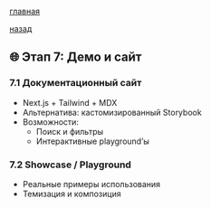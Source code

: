 

[главная](../../../README.md)


[назад](../../mainPageTech.md)

## 🌐 Этап 7: Демо и сайт

### 7.1 Документационный сайт
- Next.js + Tailwind + MDX
- Альтернатива: кастомизированный Storybook
- Возможности:
  - Поиск и фильтры
  - Интерактивные playground’ы

### 7.2 Showcase / Playground
- Реальные примеры использования
- Темизация и композиция
